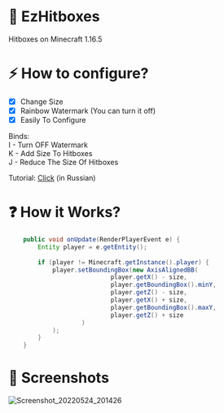 # 🔌 EzHitboxes
Hitboxes on Minecraft 1.16.5

# ⚡ How to configure?
- [x] Change Size
- [x] Rainbow Watermark (You can turn it off)
- [x] Easily To Configure

Binds:  
I - Turn OFF Watermark  
K - Add Size To Hitboxes  
J - Reduce The Size Of Hitboxes

Tutorial: [Click](https://www.youtube.com/watch?v=OobK_s7yOQI) (in Russian)

# ❓ How it Works?
```java
    public void onUpdate(RenderPlayerEvent e) {
        Entity player = e.getEntity();
        
        if (player != Minecraft.getInstance().player) {
            player.setBoundingBox(new AxisAlignedBB(
                            player.getX() - size,
                            player.getBoundingBox().minY,
                            player.getZ() - size,
                            player.getX() + size,
                            player.getBoundingBox().maxY,
                            player.getZ() + size
                    )
            );
        }
    }

``` 

# 📱 Screenshots
![Screenshot_20220524_201426](https://user-images.githubusercontent.com/100863585/170095387-ad0eaa4b-b844-4b3b-8d5e-70b9012abe43.png)
